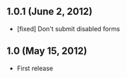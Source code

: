 ## 1.0.1 (June 2, 2012)

  * [fixed] Don't submit disabled forms

## 1.0 (May 15, 2012)

  * First release
